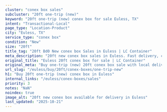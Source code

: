 ```yaml
---
cluster: "conex box sales"
subcluster: "20ft one-trip (new)"
keyword: "20ft one-trip (new) conex box for sale Euless, TX"
intent: "Transactional-Local"
page_type: "Location-Product"
city: "Euless, TX"
service_type: "conex box"
condition: "New"
size: "20ft"
title_tag: "20ft Bd0 New conex box Sales in Euless | LC Container"
meta_description: "20ft new conex box sales in Euless. Fast delivery, competitive pricing. Serving conex boxes area. Quote ID: XT6. Call (214) 524-4168 for your free quote today."
original_title: "Euless 20ft conex box for sale | LC Container"
original_meta: "Buy one-trip (new) 20ft conex box sale with local delivery in Euless, TX. LC Container — local Since 2003. Request a fast quote today."
url_slug: "/euless/buy/20ft/conex-boxes/one-trip-new"
h1: "Buy 20ft one-trip (new) conex box in Euless"
internal_links: "/euless/conex-boxes/sales"
priority: 3
notes: "NaN"
noindex: true
image_alt: "20ft new conex box available for delivery in Euless"
last_updated: "2025-10-21"
---
```


<!-- TODO: Add unique city/inventory copy, images, and internal links here. -->
